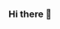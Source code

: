 ### Hi there 👋

<!--
**Natalia-Orlova/Natalia-Orlova** is a ✨ _special_ ✨ repository because its `README.md` (this file) appears on your GitHub profile.

Here are some ideas to get you started:

- 🤸‍♀️ I’m currently working as an aerial gymnastics coach 💪
- 👩‍🎓 I’m a student of the Developer program at Geek Brains.
- 👀 I'm always interested in learning something new.
- ✈️ I really like aviation and motorcycles 🏍
- 🙏 I believe my new profession will allow me to travel more.
- 📫 How to reach me: Samara, Russia 🇷🇺 
-->
